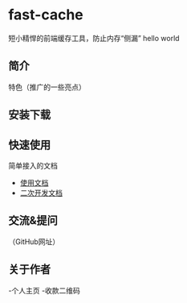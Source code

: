# fast-cache
短小精悍的前端缓存工具，防止内存“侧漏”
hello world

## 简介

特色（推广的一些亮点）

## 安装下载

## 快速使用

简单接入的文档

- [使用文档](./doc/use/README.md)
- [二次开发文档](./doc/dev/README.md)

## 交流&提问

（GitHub网址）

## 关于作者

-个人主页
-收款二维码